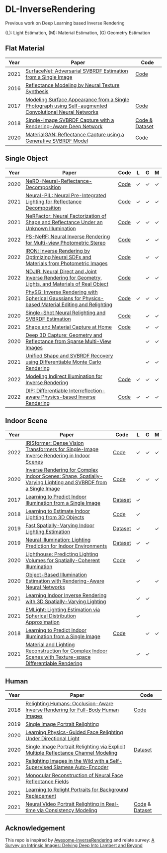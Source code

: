# DL-InverseRendering
Previous work on Deep Learning based Inverse Rendering

(L): Light Estimation, (M): Material Estimation, (G) Geometry Estimation

## Flat Material

|Year|Paper|Code|
|-|-|-|
|2021|[SurfaceNet: Adversarial SVBRDF Estimation from a Single Image](https://openaccess.thecvf.com/content/ICCV2021/html/Vecchio_SurfaceNet_Adversarial_SVBRDF_Estimation_From_a_Single_Image_ICCV_2021_paper.html)|[Code](https://github.com/perceivelab/surfacenet)|
|2016|[Reflectance Modeling by Neural Texture Synthesis](https://mediatech.aalto.fi/publications/graphics/NeuralSVBRDF/)||
|2017|[Modeling Surface Appearance from a Single Photograph using Self-augmented Convolutional Neural Networks](https://arxiv.org/abs/1809.00886)|[Code](https://github.com/msraig/self-augmented-net)|
|2018|[Single-Image SVBRDF Capture with a Rendering-Aware Deep Network](https://arxiv.org/abs/1810.09718)|[Code & Dataset](https://repo-sam.inria.fr/fungraph/deep-materials/)|
|2020|[MaterialGAN: Reflectance Capture using a Generative SVBRDF Model](https://shuangz.com/projects/materialgan-sa20/)|[Code](https://github.com/tflsguoyu/materialgan)|


## Single Object

|Year|Paper|Code|L|G|M|
|-|-|-|-|-|-|
|2020|[NeRD-Neural-Reflectance-Decomposition](https://arxiv.org/abs/2012.03918)|[Code](https://github.com/cgtuebingen/nerd-neural-reflectance-decomposition)|&#10003;|&#10003;|&#10003;|
|2021|[Neural-PIL: Neural Pre-Integrated Lighting for Reflectance Decomposition](https://arxiv.org/abs/2110.14373)|[Code](https://github.com/cgtuebingen/Neural-PIL)|&#10003;|&#10003;|&#10003;|
|2021|[NeRFactor: Neural Factorization of Shape and Reflectance Under an Unknown Illumination](https://arxiv.org/abs/2106.01970)|[Code](https://github.com/google/nerfactor)|&#10003;|&#10003;|&#10003;|
|2022|[PS-NeRF: Neural Inverse Rendering for Multi-view Photometric Stereo](https://arxiv.org/abs/2207.11406)|[Code](https://github.com/ywq/psnerf)||&#10003;|&#10003;|
|2022|[IRON: Inverse Rendering by Optimizing Neural SDFs and Materials from Photometric Images](https://arxiv.org/abs/2204.02232)|[Code](https://github.com/Kai-46/IRON)||&#10003;|&#10003;|
|2022|[NDJIR: Neural Direct and Joint Inverse Rendering for Geometry, Lights, and Materials of Real Object](https://arxiv.org/abs/2302.00675)|[Code](https://github.com/sony/ndjir)||&#10003;|&#10003;|
|2021|[PhySG: Inverse Rendering with Spherical Gaussians for Physics-based Material Editing and Relighting](https://kai-46.github.io/PhySG-website/)|[Code](https://github.com/Kai-46/PhySG)|&#10003;|&#10003;|&#10003;|
|2020|[Single-Shot Neural Relighting and SVBRDF Estimation](https://cseweb.ucsd.edu/~viscomp/projects/ECCV20NeuralRelighting/)|[Code](https://github.com/ssangx/NeuralRelighting)||&#10003;|&#10003;|
|2021|[Shape and Material Capture at Home](https://arxiv.org/abs/2104.06397)|[Code](https://github.com/dlichy/ShapeAndMaterial)||&#10003;|&#10003;|
|2020|[Deep 3D Capture: Geometry and Reflectance from Sparse Multi-View Images](https://openaccess.thecvf.com/content_CVPR_2020/papers/Bi_Deep_3D_Capture_Geometry_and_Reflectance_From_Sparse_Multi-View_Images_CVPR_2020_paper.pdf)|||&#10003;|&#10003;|
|2021|[Unified Shape and SVBRDF Recovery using Differentiable Monte Carlo Rendering](https://arxiv.org/abs/2103.15208)|||&#10003;|&#10003;|
|2022|[Modeling Indirect Illumination for Inverse Rendering](https://zju3dv.github.io/invrender/)|[Code](https://github.com/zju3dv/invrender)|&#10003;|&#10003;|&#10003;|
|2022|[DIP: Differentiable Interreflection-aware Physics-based Inverse Rendering](https://denghilbert.github.io/dip/)|[Code](https://github.com/denghilbert/DIP)|&#10003;|&#10003;|&#10003;|

## Indoor Scene

|Year|Paper|Code|L|G|M|
|-|-|-|-|-|-|
|2022|[IRISformer: Dense Vision Transformers for Single-Image Inverse Rendering in Indoor Scenes](https://arxiv.org/abs/2206.08423)|[Code](https://github.com/Morpheus3000/PIE-Net)|&#10003;|&#10003;|&#10003;|
|2020|[Inverse Rendering for Complex Indoor Scenes: Shape, Spatially-Varying Lighting and SVBRDF from a Single Image](http://cseweb.ucsd.edu/~viscomp/projects/CVPR20InverseIndoor/)|[Code](http://cseweb.ucsd.edu/~viscomp/projects/CVPR20InverseIndoor/)|&#10003;|&#10003;|&#10003;|
|2017|[Learning to Predict Indoor Illumination from a Single Image](https://arxiv.org/abs/1704.00090)|[Dataset](http://indoor.hdrdb.com/)|&#10003;|||
|2018|[Learning to Estimate Indoor Lighting from 3D Objects](https://arxiv.org/abs/1806.03994)|[Code](https://github.com/weberhen/learning_indoor_lighting)|&#10003;|||
|2019|[Fast Spatially-Varying Indoor Lighting Estimation](https://arxiv.org/abs/1906.03799)|[Dataset](https://lvsn.github.io/fastindoorlight/)|&#10003;||&#10003;|
|2019|[Neural Illumination: Lighting Prediction for Indoor Environments](https://illumination.cs.princeton.edu/)|[Dataset](https://niessner.github.io/Matterport/)|&#10003;|&#10003;||
|2020|[Lighthouse: Predicting Lighting Volumes for Spatially-Coherent Illumination](https://people.eecs.berkeley.edu/~pratul/lighthouse/)|[Code](https://github.com/pratulsrinivasan/lighthouse)|&#10003;|||
|2020|[Object-Based Illumination Estimation with Rendering-Aware Neural Networks](https://www.ecva.net/papers/eccv_2020/papers_ECCV/papers/123600375.pdf)||&#10003;||&#10003;|
|2021|[Learning Indoor Inverse Rendering with 3D Spatially-Varying Lighting](https://nv-tlabs.github.io/inverse-rendering-3d-lighting/)||&#10003;|&#10003;||
|2021|[EMLight: Lighting Estimation via Spherical Distribution Approximation](https://arxiv.org/abs/2012.11116)||&#10003;|||
|2018|[Learning to Predict Indoor Illumination from a Single Image](https://cseweb.ucsd.edu/~viscomp/projects/SIGA18ShapeSVBRDF/)|[Code](https://github.com/lzqsd/SingleImageShapeAndSVBRDF)||&#10003;|&#10003;|
|2021|[Material and Lighting Reconstruction for Complex Indoor Scenes with Texture-space Differentiable Rendering](http://rgl.epfl.ch/publications/NimierDavid2021Material)||&#10003;|&#10003;||

## Human

|Year|Paper|Code|
|-|-|-|
|2018|[Relighting Humans: Occlusion-Aware Inverse Rendering for Full-Body Human Images](http://kanamori.cs.tsukuba.ac.jp/projects/relighting_human/)|[Code](http://kanamori.cs.tsukuba.ac.jp/projects/relighting_human/)|
|2019|[Single Image Portrait Relighting](https://arxiv.org/abs/1905.00824)||
|2020|[Learning Physics-Guided Face Relighting Under Directional Light](https://openaccess.thecvf.com/content_CVPR_2020/html/Nestmeyer_Learning_Physics-Guided_Face_Relighting_Under_Directional_Light_CVPR_2020_paper.html)||
|2020|[Single Image Portrait Relighting via Explicit Multiple Reflectance Channel Modeling](https://dl.acm.org/doi/abs/10.1145/3414685.3417824)|[Dataset](https://sireer.github.io/projects/FLM_project/)|
|2021|[Relighting Images in the Wild with a Self-Supervised Siamese Auto-Encoder](https://openaccess.thecvf.com/content/WACV2021/html/Liu_Relighting_Images_in_the_Wild_With_a_Self-Supervised_Siamese_Auto-Encoder_WACV_2021_paper.html)||
|2021|[Monocular Reconstruction of Neural Face Reflectance Fields](https://arxiv.org/abs/2008.10247)||
|2021|[Learning to Relight Portraits for Background Replacement](https://augmentedperception.github.io/total_relighting/)||
|2021|[Neural Video Portrait Relighting in Real-time via Consistency Modeling](https://zhanglongwen.com/projects/nvpr/)|[Code](https://github.com/ZoneLikeWonderland/Neural-Video-Portrait-Relighting-in-Real-time-via-Consistency-Modeling) & [Dataset](https://zhanglongwen.com/projects/nvpr/dataset.html)|

## Acknowledgement
This repo is inspired by [Awesome-InverseRendering](https://github.com/tkuri/Awesome-InverseRendering) and relate survey: [A Survey on Intrinsic Images: Delving Deep Into Lambert and Beyond](https://arxiv.org/abs/2112.03842)